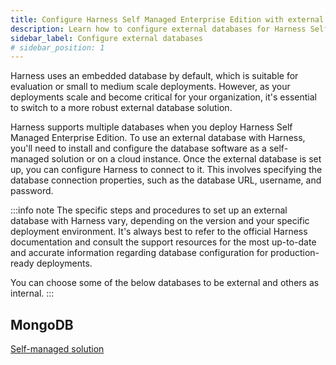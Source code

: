 ```yaml
---
title: Configure Harness Self Managed Enterprise Edition with external databases
description: Learn how to configure external databases for Harness Self-Managed Enterprise Edition installations.
sidebar_label: Configure external databases
# sidebar_position: 1
---
```


Harness uses an embedded database by default, which is suitable for evaluation or small to medium scale deployments. However, as your deployments scale and become critical for your organization, it's essential to switch to a more robust external database solution. 

Harness supports multiple databases when you deploy Harness Self Managed Enterprise Edition. To use an external database with Harness, you'll need to install and configure the database software as a self-managed solution or on a cloud instance. Once the external database is set up, you can configure Harness to connect to it. This involves specifying the database connection properties, such as the database URL, username, and password.

:::info note
The specific steps and procedures to set up an external database with Harness vary, depending on the version and your specific deployment environment. It's always best to refer to the official Harness documentation and consult the support resources for the most up-to-date and accurate information regarding database configuration for production-ready deployments.

You can choose some of the below databases to be external and others as internal.
:::

## MongoDB
[Self-managed solution](/docs/self-managed-enterprise-edition/advanced-configurations/use-an-external-mongodb-database)
